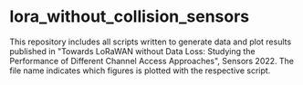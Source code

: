 # lora_without_collision_sensors

This repository includes all scripts written to generate data and plot results published in "Towards LoRaWAN without Data Loss: Studying the Performance of Different Channel Access Approaches", Sensors 2022. The file name indicates which figures is plotted with the respective script. 
